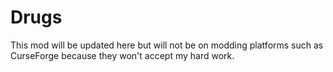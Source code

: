 # Drugs
This mod will be updated here but will not be on modding platforms such as CurseForge because they won't accept my hard work.
